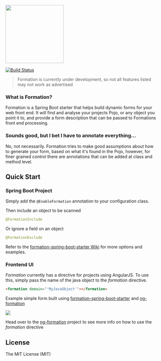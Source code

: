 
<img src="https://github.com/mattem/formation-spring-boot-starter/blob/master/logo-white.png" width="192">

[![Build Status](https://travis-ci.org/mattem/formation-spring-boot-starter.svg?branch=master)](https://travis-ci.org/mattem/formation-spring-boot-starter)

> Formation is currently under development, so not all features listed may not work as advertised 

### What is Formation?
Formation is a Spring Boot starter that helps build dynamic forms for your web front end. It will find and analyse your projects Pojo, or any object you point it to, and provide a form description that can be passed to Formations front end processing. 

### Sounds good, but I bet I have to annotate everything...
No, not necessarily. Formation tries to make good assumptions about how to generate your form, based on what it's found in the Pojo, however, for finer grained control there are annotations that can be added at class and method level. 

## Quick Start

### Spring Boot Project
Simply add the `@EnableFormation` annotation to your configuration class. 

Then include an object to be scanned

```java
@FormationInclude
```

Or ignore a field on an object

```java
@FormationExclude
```

Refer to the [formation-spring-boot-starter Wiki](https://github.com/mattem/formation-spring-boot-starter/wiki) for more options and examples.

### Frontend UI
_Formation_ currently has a directive for projects using AngularJS. To use this, simply pass the name of the java object to the _formation_ directive.

```html
<formation domain="'MyJavaObject'"></formation>
```
Example simple form built using [formation-spring-boot-starter](https://github.com/mattem/formation-spring-boot-starter) and [ng-formation](https://github.com/mattem/ng-formation)

[![](https://dl.dropboxusercontent.com/u/1973136/Formation/images/example-person-expanded-form.png)](https://dl.dropboxusercontent.com/u/1973136/Formation/images/example-person-expanded-form.png)

Head over to the [ng-formation](https://github.com/mattem/ng-formation) project to see more info on how to use the _formation_ directive

## License

The MIT License (MIT)
